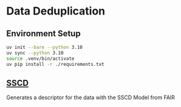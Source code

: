# Data Deduplication

## Environment Setup
```bash
uv init --bare --python 3.10
uv sync --python 3.10
source .venv/bin/activate
uv pip install -r ./requirements.txt
```

## [SSCD](https://github.com/facebookresearch/sscd-copy-detection)

Generates a descriptor for the data with the SSCD Model from FAIR